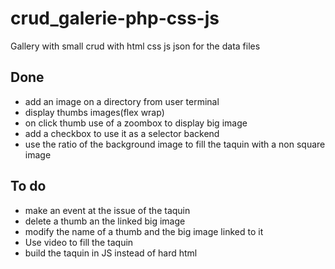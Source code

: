 # crud_galerie-php-css-js
Gallery with small crud with html css js json for the data files
## Done
 - add an image on a directory from user terminal
 - display thumbs images(flex wrap)
 - on click thumb use of a zoombox to display big image
 - add a checkbox to use it as a selector backend
 - use the ratio of the background image to fill the taquin with a non square image

## To do
 - make an event at the issue of the taquin
 - delete a thumb an the linked big image
 - modify the name of a thumb and the big image linked to it
 - Use video to fill the taquin
 - build the taquin in JS instead of hard html

 
